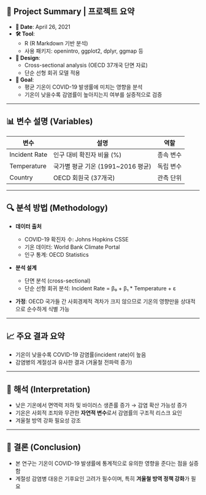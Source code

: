 
## 📌 Project Summary | 프로젝트 요약

- **📅 Date**: April 26, 2021  
- **🛠 Tool**:  
  - R (R Markdown 기반 분석)  
  - 사용 패키지: openintro, ggplot2, dplyr, ggmap 등  
- **🧪 Design**:  
  - Cross-sectional analysis (OECD 37개국 단면 자료)  
  - 단순 선형 회귀 모델 적용  
- **🎯 Goal**:  
  - 평균 기온이 COVID-19 발생률에 미치는 영향을 분석  
  - 기온이 낮을수록 감염률이 높아지는지 여부를 실증적으로 검증

---

## 📊 변수 설명 (Variables)

| 변수 | 설명 | 역할 |
|------|------|------|
| Incident Rate | 인구 대비 확진자 비율 (%) | 종속 변수 |
| Temperature | 국가별 평균 기온 (1991~2016 평균) | 독립 변수 |
| Country | OECD 회원국 (37개국) | 관측 단위 |

---

## 🔍 분석 방법 (Methodology)

- **데이터 출처**
  - COVID-19 확진자 수: Johns Hopkins CSSE
  - 기온 데이터: World Bank Climate Portal
  - 인구 통계: OECD Statistics

- **분석 설계**
  - 단면 분석 (cross-sectional)
  - 단순 선형 회귀 분석:
    Incident Rate = β₀ + β₁ * Temperature + ε

- **가정**: OECD 국가들 간 사회경제적 격차가 크지 않으므로 기온의 영향만을 상대적으로 순수하게 식별 가능

---

## 📈 주요 결과 요약

- 기온이 낮을수록 COVID-19 감염률(incident rate)이 높음
- 감염병의 계절성과 유사한 결과 (겨울철 전파력 증가)

---

## 🧠 해석 (Interpretation)

- 낮은 기온에서 면역력 저하 및 바이러스 생존률 증가 → 감염 확산 가능성 증가
- 기온은 사회적 조치와 무관한 **자연적 변수**로서 감염률의 구조적 리스크 요인
- 겨울철 방역 강화 필요성 강조

---

## 🧾 결론 (Conclusion)

- 본 연구는 기온이 COVID-19 발생률에 통계적으로 유의한 영향을 준다는 점을 실증함
- 계절성 감염병 대응은 기후요인 고려가 필수이며, 특히 **겨울철 방역 정책 강화**가 필요
